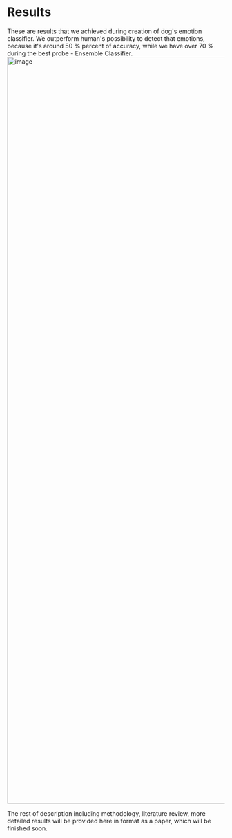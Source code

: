 # Results
These are results that we achieved during creation of dog's emotion classifier. We outperform human's possibility to detect that emotions, because 
it's around 50 % percent of accuracy, while we have over 70 % during the best probe - Ensemble Classifier. <br>
<img width="1727" alt="image" src="https://github.com/kopczyn12/dogs-emotion-recognition/assets/77082422/06fc3099-643d-4894-b279-bb00b577a9d8">

The rest of description including methodology, literature review, more detailed results will be provided here in format as a paper, which will be finished soon.

